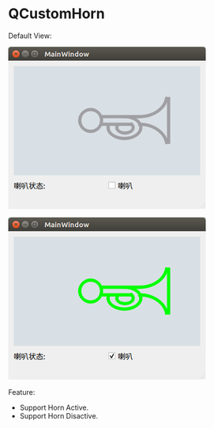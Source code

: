 # QCustomHorn

Default View:

![image text](https://github.com/pengrui2009/QCustomHorn/blob/master/views/HornView.png "The Effect View of Default View")

![image text](https://github.com/pengrui2009/QCustomHorn/blob/master/views/Horn_active_view.png "The Effect View of Horn Active View")

Feature:

* Support Horn Active.
* Support Horn Disactive.
